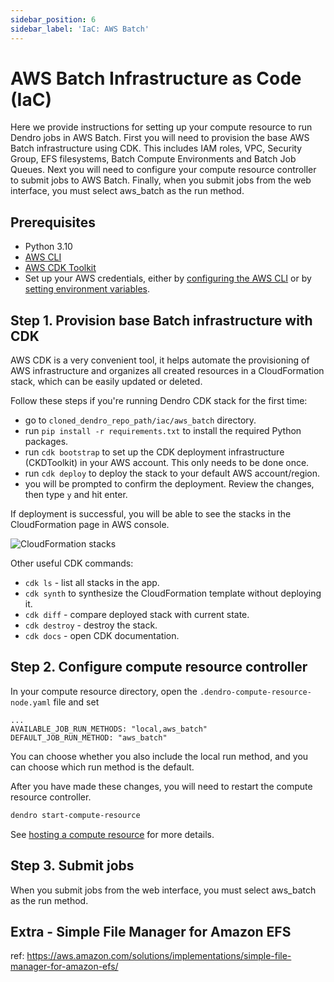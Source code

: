 ```yaml
---
sidebar_position: 6
sidebar_label: 'IaC: AWS Batch'
---
```


# AWS Batch Infrastructure as Code (IaC)

Here we provide instructions for setting up your compute resource to run Dendro jobs in AWS Batch. First you will need to provision the base AWS Batch infrastructure using CDK. This includes IAM roles, VPC, Security Group, EFS filesystems, Batch Compute Environments and Batch Job Queues. Next you will need to configure your compute resource controller to submit jobs to AWS Batch. Finally, when you submit jobs from the web interface, you must select aws_batch as the run method.

## Prerequisites

- Python 3.10
- [AWS CLI](https://docs.aws.amazon.com/cli/latest/userguide/getting-started-install.html)
- [AWS CDK Toolkit](https://docs.aws.amazon.com/cdk/latest/guide/cli.html)
- Set up your AWS credentials, either by [configuring the AWS CLI](https://docs.aws.amazon.com/cli/latest/userguide/cli-configure-quickstart.html) or by [setting environment variables](https://docs.aws.amazon.com/cli/latest/userguide/cli-configure-envvars.html).


## Step 1. Provision base Batch infrastructure with CDK

AWS CDK is a very convenient tool, it helps automate the provisioning of AWS infrastructure and organizes all created resources in a CloudFormation stack, which can be easily updated or deleted.

Follow these steps if you're running Dendro CDK stack for the first time:
- go to `cloned_dendro_repo_path/iac/aws_batch` directory.
- run `pip install -r requirements.txt` to install the required Python packages.
- run `cdk bootstrap` to set up the CDK deployment infrastructure (CKDToolkit) in your AWS account. This only needs to be done once.
- run `cdk deploy` to deploy the stack to your default AWS account/region.
- you will be prompted to confirm the deployment. Review the changes, then type `y` and hit enter.

If deployment is successful, you will be able to see the stacks in the CloudFormation page in AWS console.

![CloudFormation stacks](https://github.com/flatironinstitute/dendro/assets/3679296/87ca6dcd-fe59-4afc-b64f-4fcc24b64f86)

Other useful CDK commands:
- `cdk ls` - list all stacks in the app.
- `cdk synth` to synthesize the CloudFormation template without deploying it.
- `cdk diff` - compare deployed stack with current state.
- `cdk destroy` - destroy the stack.
- `cdk docs` - open CDK documentation.

## Step 2. Configure compute resource controller

In your compute resource directory, open the `.dendro-compute-resource-node.yaml` file and set

```
...
AVAILABLE_JOB_RUN_METHODS: "local,aws_batch"
DEFAULT_JOB_RUN_METHOD: "aws_batch"
```

You can choose whether you also include the local run method, and you can choose which run method is the default.

After you have made these changes, you will need to restart the compute resource controller.

```bash
dendro start-compute-resource
```

See [hosting a compute resource](./host_compute_resource.md) for more details.

## Step 3. Submit jobs

When you submit jobs from the web interface, you must select aws_batch as the run method.


## Extra - Simple File Manager for Amazon EFS

ref: https://aws.amazon.com/solutions/implementations/simple-file-manager-for-amazon-efs/